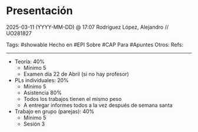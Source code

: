# Presentación

2025-03-11 (YYYY-MM-DD) @ 17:07
Rodríguez López, Alejandro // UO281827

Tags:
	#showable
	Hecho en #EPI
	Sobre #CAP
	Para #Apuntes 
	Otros:
	Refs:
 
<hr>

- Teoría: 40%
	- Mínimo 5
	- Examen día 22 de Abril (si no hay profesor)
- PLs individuales: 20%
	- Mínimo 5
	- Asistencia 80%
	- Todos los trabajos tienen el mismo peso
	- A entregar informes todos a la vez después de semana santa
- Trabajo en grupo (parejas): 40%
	- Mínimo 5
	- Sesión 3
